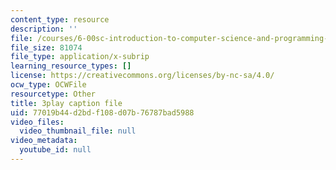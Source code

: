 ```yaml
---
content_type: resource
description: ''
file: /courses/6-00sc-introduction-to-computer-science-and-programming-spring-2011/77019b44d2bdf108d07b76787bad5988_C2BBAW78fYg.srt
file_size: 81074
file_type: application/x-subrip
learning_resource_types: []
license: https://creativecommons.org/licenses/by-nc-sa/4.0/
ocw_type: OCWFile
resourcetype: Other
title: 3play caption file
uid: 77019b44-d2bd-f108-d07b-76787bad5988
video_files:
  video_thumbnail_file: null
video_metadata:
  youtube_id: null
---
```

